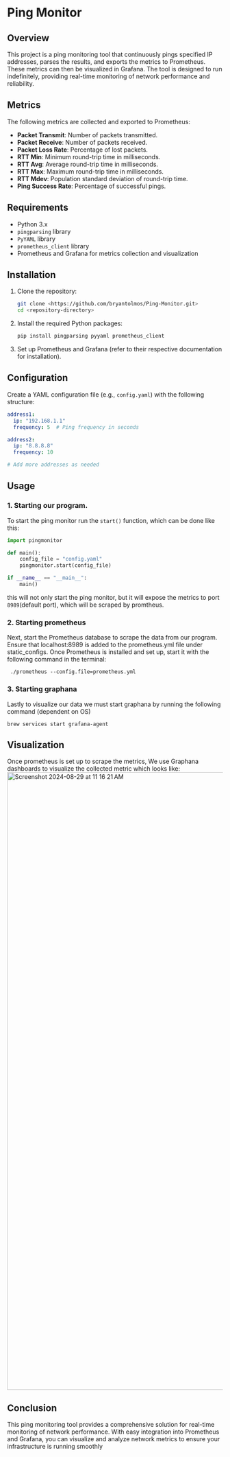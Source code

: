 # Ping Monitor

## Overview

This project is a ping monitoring tool that continuously pings specified IP addresses, parses the results, and exports the metrics to Prometheus. These metrics can then be visualized in Grafana. The tool is designed to run indefinitely, providing real-time monitoring of network performance and reliability.

## Metrics

The following metrics are collected and exported to Prometheus:

- **Packet Transmit**: Number of packets transmitted.
- **Packet Receive**: Number of packets received.
- **Packet Loss Rate**: Percentage of lost packets.
- **RTT Min**: Minimum round-trip time in milliseconds.
- **RTT Avg**: Average round-trip time in milliseconds.
- **RTT Max**: Maximum round-trip time in milliseconds.
- **RTT Mdev**: Population standard deviation of round-trip time.
- **Ping Success Rate**: Percentage of successful pings.

## Requirements

- Python 3.x
- `pingparsing` library
- `PyYAML` library
- `prometheus_client` library
- Prometheus and Grafana for metrics collection and visualization

## Installation

1. Clone the repository:
    ```bash
    git clone <https://github.com/bryantolmos/Ping-Monitor.git>
    cd <repository-directory>
    ```

2. Install the required Python packages:
    ```bash
    pip install pingparsing pyyaml prometheus_client
    ```

3. Set up Prometheus and Grafana (refer to their respective documentation for installation).

## Configuration

Create a YAML configuration file (e.g., `config.yaml`) with the following structure:

```yaml
address1:
  ip: "192.168.1.1"
  frequency: 5  # Ping frequency in seconds

address2:
  ip: "8.8.8.8"
  frequency: 10

# Add more addresses as needed
```
## Usage

### 1. Starting our program.
To start the ping monitor run the `start()` function, which can be done like this:
```python
import pingmonitor

def main():
    config_file = "config.yaml"
    pingmonitor.start(config_file)

if __name__ == "__main__":
    main()
```
this will not only start the ping monitor, but it will expose the metrics to port `8989`(default port), which will be scraped by promtheus. 

### 2. Starting prometheus
Next, start the Prometheus database to scrape the data from our program. Ensure that localhost:8989 is added to the prometheus.yml file under static_configs. Once Prometheus is installed and set up, start it with the following command in the terminal:
```shell 
 ./prometheus --config.file=prometheus.yml
```
### 3. Starting graphana
Lastly to visualize our data we must start graphana by running the following command (dependent on OS)
```shell
brew services start grafana-agent
```

## Visualization

Once prometheus is set up to scrape the metrics, We use Graphana dashboards to visualize the collected metric which looks like:
<img width="1440" alt="Screenshot 2024-08-29 at 11 16 21 AM" src="https://github.com/user-attachments/assets/4dcee3ac-2dc8-457d-ad78-b3ebcd4a88c4">

## Conclusion
This ping monitoring tool provides a comprehensive solution for real-time monitoring of network performance. With easy integration into Prometheus and Grafana, you can visualize and analyze network metrics to ensure your infrastructure is running smoothly

